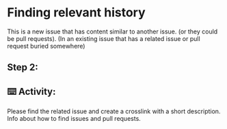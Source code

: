 # Finding relevant history

This is a new issue that has content similar to another issue. (or they could be pull requests). (In an existing issue that has a related issue or pull request buried somewhere) 

## Step 2: 

## :keyboard: Activity: 

Please find the related issue and create a crosslink with a short description. Info about how to find issues and pull requests.